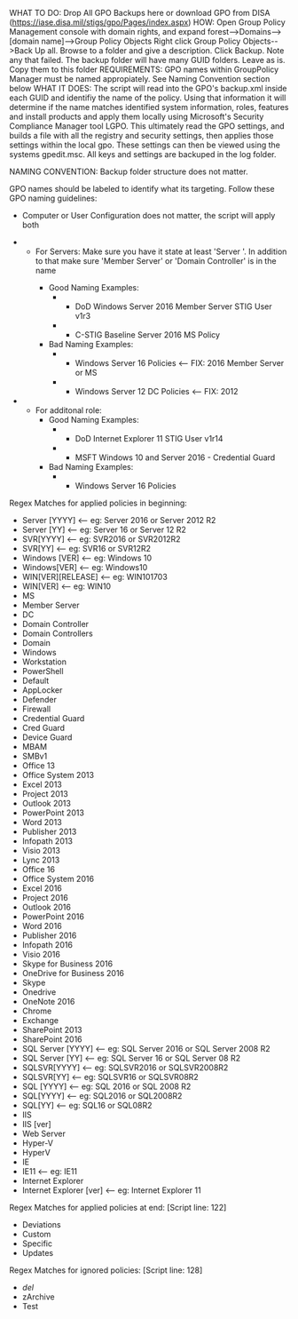 WHAT TO DO:		Drop All GPO Backups here or download GPO from DISA (https://iase.disa.mil/stigs/gpo/Pages/index.aspx)
HOW:			Open Group Policy Management console with domain rights, and expand forest-->Domains-->[domain name]-->Group Policy Objects
				Right click Group Policy Objects-->Back Up all. Browse to a folder and give a description. Click Backup. Note any that failed. 
				The backup folder will have many GUID folders. Leave as is. Copy them to this folder
REQUIREMENTS:	GPO names within GroupPolicy Manager must be named appropiately. See Naming Convention section below
WHAT IT DOES: 	The script will read into the GPO's backup.xml inside each GUID and identifiy the name of the policy. 
				Using that information it will determine if the name matches identified system information, roles, features and install products
				and apply them locally using Microsoft's Security Compliance Manager tool LGPO. This ultimately read the GPO settings, and builds
				a file with all the registry and security settings, then applies those settings within the local gpo. These settings can then be
				viewed using the systems gpedit.msc. All keys and settings are backuped in the log folder. 

NAMING CONVENTION:
Backup folder structure does not matter. 

GPO names should be labeled to identify what its targeting. Follow these GPO naming guidelines:
  - Computer or User Configuration does not matter, the script will apply both
 - - For Servers: Make sure you have it state at least 'Server <version>'. In addition to that make sure 'Member Server' or 'Domain Controller' is in the name
	 - Good Naming Examples:
		 - * DoD Windows Server 2016 Member Server STIG User v1r3
		 - * C-STIG Baseline Server 2016 MS Policy
	 - Bad Naming Examples:
		 - * Windows Server 16 Policies <-- FIX: 2016 Member Server or MS
		 - * Windows Server 12 DC Policies  <-- FIX: 2012

 - - For additonal role:
	 - Good Naming Examples: 
		 - * DoD Internet Explorer 11 STIG User v1r14
		 - * MSFT Windows 10 and Server 2016 - Credential Guard
	 - Bad Naming Examples:
		 - * Windows Server 16 Policies



Regex Matches for applied policies in beginning:
 - Server [YYYY]		<-- eg: Server 2016 or Server 2012 R2
 - Server [YY]		<-- eg: Server 16 or Server 12 R2
 - SVR[YYYY]		<-- eg: SVR2016 or SVR2012R2
 - SVR[YY]			<-- eg: SVR16 or SVR12R2
 - Windows [VER]		<-- eg: Windows 10
 - Windows[VER]		<-- eg: Windows10
 - WIN[VER][RELEASE] 	<-- eg: WIN101703
 - WIN[VER]		<-- eg: WIN10
 - MS
 - Member Server
 - DC
 - Domain Controller
 - Domain Controllers
 - Domain
 - Windows
 - Workstation
 - PowerShell
 - Default
 - AppLocker
 - Defender
 - Firewall
 - Credential Guard
 - Cred Guard
 - Device Guard
 - MBAM
 - SMBv1
 - Office 13
 - Office System 2013
 - Excel 2013
 - Project 2013
 - Outlook 2013
 - PowerPoint 2013
 - Word 2013
 - Publisher 2013
 - Infopath 2013
 - Visio 2013
 - Lync 2013
 - Office 16
 - Office System 2016
 - Excel 2016
 - Project 2016
 - Outlook 2016
 - PowerPoint 2016
 - Word 2016
 - Publisher 2016
 - Infopath 2016
 - Visio 2016
 - Skype for Business 2016
 - OneDrive for Business 2016
 - Skype
 - Onedrive
 - OneNote 2016
 - Chrome
 - Exchange
 - SharePoint 2013
 - SharePoint 2016
 - SQL Server [YYYY]		<-- eg: SQL Server 2016 or SQL Server 2008 R2
 - SQL Server [YY]			<-- eg: SQL Server 16 or SQL Server 08 R2
 - SQLSVR[YYYY]			<-- eg: SQLSVR2016 or SQLSVR2008R2
 - SQLSVR[YY]			<-- eg: SQLSVR16 or SQLSVR08R2
 - SQL [YYYY]			<-- eg: SQL 2016 or SQL 2008 R2
 - SQL[YYYY]			<-- eg: SQL2016 or SQL2008R2
 - SQL[YY]				<-- eg: SQL16 or SQL08R2
 - IIS
 - IIS [ver]
 - Web Server
 - Hyper-V
 - HyperV
 - IE
 - IE11				<-- eg: IE11
 - Internet Explorer
 - Internet Explorer [ver]		<-- eg: Internet Explorer 11

Regex Matches for applied policies at end: [Script line: 122]
 - Deviations
 - Custom
 - Specific
 - Updates

Regex Matches for ignored policies: [Script line: 128]
 - _del_
 - zArchive
 - Test

